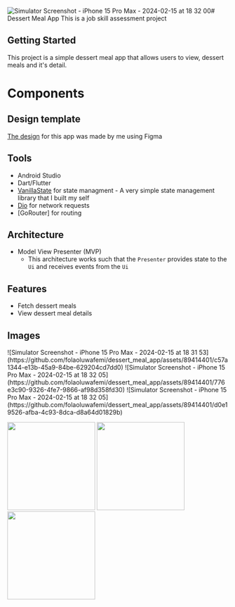 ![Simulator Screenshot - iPhone 15 Pro Max - 2024-02-15 at 18 32 00](https://github.com/folaoluwafemi/dessert_meal_app/assets/89414401/05e5801b-26e5-46cd-ae8d-d6802dde8e2a)# Dessert Meal App
This is a job skill assessment project

## Getting Started
This project is a simple dessert meal app that allows users to view, dessert meals and it's detail.

# Components
## Design template
[The design](https://www.figma.com/file/EOFJybVuPB3tWMAFQJ2kq6/Dessert-Meal-App?type=design&node-id=0%3A1&mode=design&t=a70BE28sMnBawrzk-1)
for this app was made by me using Figma 

## Tools
- Android Studio
- Dart/Flutter
- [VanillaState](https://pub.dev/packages/vanilla_state) for state managment - A very simple state management library that I built my self
- [Dio](https://pub.dev/packages/dio) for network requests
- [GoRouter] for routing

## Architecture
- Model View Presenter (MVP)
  - This architecture works such that the `Presenter` provides state to the `Ui` and receives events from the `Ui`

## Features
- Fetch dessert meals
- View dessert meal details

## Images
<p>
   ![Simulator Screenshot - iPhone 15 Pro Max - 2024-02-15 at 18 31 53](https://github.com/folaoluwafemi/dessert_meal_app/assets/89414401/c57a1344-e13b-45a9-84be-629204cd7dd0)
  ![Simulator Screenshot - iPhone 15 Pro Max - 2024-02-15 at 18 32 05](https://github.com/folaoluwafemi/dessert_meal_app/assets/89414401/776e3c90-9326-4fe7-9866-af98d358fd30)
  ![Simulator Screenshot - iPhone 15 Pro Max - 2024-02-15 at 18 32 05](https://github.com/folaoluwafemi/dessert_meal_app/assets/89414401/d0e19526-afba-4c93-8dca-d8a64d01829b)
  </p>
<p>
 <img width="200" src="https://github.com/folaoluwafemi/dessert_meal_app/assets/89414401/c57a1344-e13b-45a9-84be-629204cd7dd0"></img>
 <img width="200" src="https://github.com/folaoluwafemi/dessert_meal_app/assets/89414401/776e3c90-9326-4fe7-9866-af98d358fd30"></img>
 <img width="200" : 30%" src="https://github.com/folaoluwafemi/dessert_meal_app/assets/89414401/d0e19526-afba-4c93-8dca-d8a64d01829b"></img>
</p>





